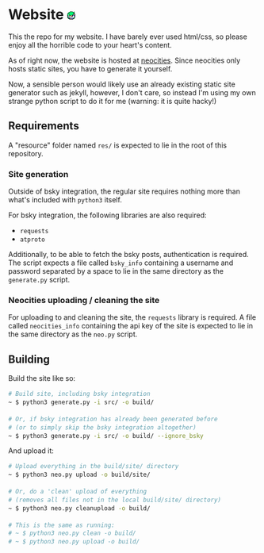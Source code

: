 # Website ![](src/favicon.png)

This the repo for my website. I have barely ever used html/css, so please enjoy all the horrible code to your heart's content.

As of right now, the website is hosted at [neocities](https://neocities.org). Since neocities only hosts static sites, you have to generate it yourself.

Now, a sensible person would likely use an already existing static site generator such as jekyll, however, I don't care, so instead I'm using my own strange python script to do it for me (warning: it is quite hacky!)

## Requirements

A "resource" folder named `res/` is expected to lie in the root of this repository.

### Site generation

Outside of bsky integration, the regular site requires nothing more than what's included with `python3` itself.

For bsky integration, the following libraries are also required:

- `requests`
- `atproto`

Additionally, to be able to fetch the bsky posts, authentication is required. The script expects a file called `bsky_info` containing a username and password separated by a space to lie in the same directory as the `generate.py` script.

### Neocities uploading / cleaning the site

For uploading to and cleaning the site, the `requests` library is required. A file called `neocities_info` containing the api key of the site is expected to lie in the same directory as the `neo.py` script.


## Building

Build the site like so:

```sh
# Build site, including bsky integration
~ $ python3 generate.py -i src/ -o build/

# Or, if bsky integration has already been generated before
# (or to simply skip the bsky integration altogether)
~ $ python3 generate.py -i src/ -o build/ --ignore_bsky
```

And upload it:

```sh
# Upload everything in the build/site/ directory
~ $ python3 neo.py upload -o build/site/

# Or, do a 'clean' upload of everything
# (removes all files not in the local build/site/ directory)
~ $ python3 neo.py cleanupload -o build/

# This is the same as running:
# ~ $ python3 neo.py clean -o build/
# ~ $ python3 neo.py upload -o build/
```